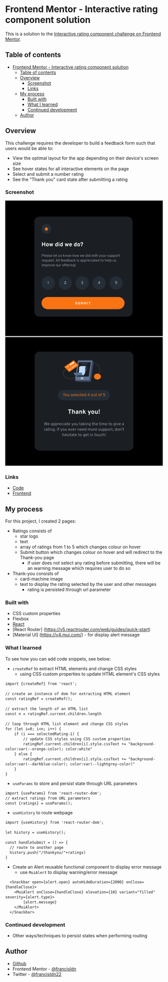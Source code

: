 # Frontend Mentor - Interactive rating component solution

This is a solution to the [Interactive rating component challenge on Frontend Mentor](https://www.frontendmentor.io/challenges/interactive-rating-component-koxpeBUmI). 
## Table of contents

- [Frontend Mentor - Interactive rating component solution](#frontend-mentor---interactive-rating-component-solution)
  - [Table of contents](#table-of-contents)
  - [Overview](#overview)
    - [Screenshot](#screenshot)
    - [Links](#links)
  - [My process](#my-process)
    - [Built with](#built-with)
    - [What I learned](#what-i-learned)
    - [Continued development](#continued-development)
  - [Author](#author)
## Overview
This challenge requires the developer to build a feedback form such that users would be able to:

- View the optimal layout for the app depending on their device's screen size
- See hover states for all interactive elements on the page
- Select and submit a number rating
- See the "Thank you" card state after submitting a rating

### Screenshot

<img src ="form.png"/>

<img src="thankyou.png"/>

### Links

- [Code](https://github.com/francisldn/FOM-feedback-form)
- [Frontend](https://frontendmentor-feedback-form-d0wmazgqk-francisldn.vercel.app)

## My process
For this project, I created 2 pages:
* Ratings consists of 
  * star logo
  * text
  * array of ratings from 1 to 5 which changes colour on hover
  * Submit button which changes colour on hover and will redirect to the Thank-you page
    * if user does not select any rating before submitting, there will be an warning message which requires user to do so
* Thank-you consists of
  * card-machine image
  * text to display the rating selected by the user and other messages
    * rating is persisted through url parameter
### Built with

- CSS custom properties
- Flexbox
- [React](https://reactjs.org/)
- [React Router] (https://v5.reactrouter.com/web/guides/quick-start)
- [Material UI] (https://v4.mui.com/) - for display alert message

### What I learned

To see how you can add code snippets, see below:

* ``createRef`` to extract HTML elements and change CSS styles
  * using CSS custom properties to update HTML element's CSS styles
```
import {createRef} from 'react';

// create an instance of dom for extracting HTML element
const ratingRef = createRef();

// extract the length of an HTML list
const n = ratingRef.current.children.length

// loop through HTML list element and change CSS styles
for (let i=0; i<n; i++) {
    if (i === selectedRating-1) {
        // update CSS styles using CSS custom properties 
        ratingRef.current.children[i].style.cssText += "background-color:var(--orange-color); color:white"
    } else {
        ratingRef.current.children[i].style.cssText += "background-color:var(--darkblue-color); color:var(--lightgrey-color)"
    }
}

```
* ``useParams`` to store and persist state through URL parameters
```
import {useParams} from 'react-router-dom';
// extract ratings from URL parameters
const {ratings} = useParams();

```
* ``useHistory`` to route webpage
```
import {useHistory} from 'react-router-dom';

let history = useHistory();

const handleSubmit = () => {
  // route to another page
  history.push("/thankyou/"+ratings)
]

```
* Create an Alert reusable functional component to display error message
  * use ``MuiAlert`` to display warning/error message
```
  <Snackbar open={alert.open} autoHideDuration={2000} onClose={handleClose}>
    <MuiAlert onClose={handleClose} elevation={10} variant="filled" severity={alert.type}>
        {alert.message}
    </MuiAlert>
  </Snackbar>

```
### Continued development
* Other ways/techniques to persist states when performing routing

## Author

- [Github](https://github.com/francisldn)
- Frontend Mentor - [@francisldn](https://www.frontendmentor.io/profile/francisldn)
- Twitter - [@francisldn22](https://www.twitter.com/yourusername)

